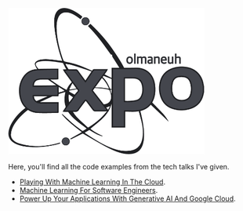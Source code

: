 <img src="assets/olmaneuh-expo.png" width=400/>

Here, you'll find all the code examples from the tech talks I've given.

* [Playing With Machine Learning In The Cloud](playing-with-machine-learning-in-the-cloud).
* [Machine Learning For Software Engineers](machine-learning-for-software-engineers).
* [Power Up Your Applications With Generative AI And Google Cloud](power-up-your-applications-with-generative-ai-and-google-cloud).
